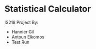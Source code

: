 # Statistical Calculator

IS218 Project
By:
<ul>
<li>Hannier Gil</li>
<li>Antoun Elkomos</li>
<li>Test Run</li>
</ul>